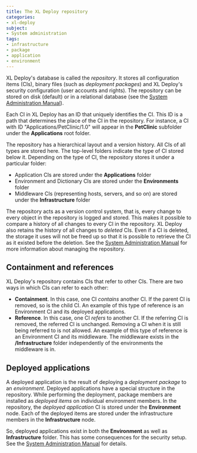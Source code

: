 ```yaml
---
title: The XL Deploy repository
categories:
- xl-deploy
subject:
- System administration
tags:
- infrastructure
- package
- application
- environment
---
```


XL Deploy's database is called the _repository_. It stores all configuration items (CIs), binary files (such as _deployment packages_) and XL Deploy's security configuration (user accounts and rights). The repository can be stored on disk (default) or in a relational database (see the [System Administration Manual](https://docs.xebialabs.com/xl-deploy/4.5.x/systemadminmanual.html)).

Each CI in XL Deploy has an ID that uniquely identifies the CI. This ID is a path that determines the place of the CI in the repository. For instance, a CI with ID "Applications/PetClinic/1.0" will appear in the **PetClinic** subfolder under the **Applications** root folder.

The repository has a hierarchical layout and a version history. All CIs of all types are stored here. The top-level folders indicate the type of CI stored below it. Depending on the type of CI, the repository stores it under a particular folder:

* Application CIs are stored under the **Applications** folder
* Environment and Dictionary CIs are stored under the **Environments** folder
* Middleware CIs (representing hosts, servers, and so on) are stored under the **Infrastructure** folder

The repository acts as a version control system, that is, every change to every object in the repository is logged and stored. This makes it possible to compare a history of all changes to every CI in the repository. XL Deploy also retains the history of all changes to _deleted_ CIs. Even if a CI is deleted, the storage it uses will not be freed up so that it is possible to retrieve the CI as it existed before the deletion. See the [System Administration Manual](https://docs.xebialabs.com/xl-deploy/4.5.x/systemadminmanual.html) for more information about managing the repository.

## Containment and references

XL Deploy's repository contains CIs that refer to other CIs. There are two ways in which CIs can refer to each other:

* **Containment**. In this case, one CI _contains_ another CI. If the parent CI is removed, so is the child CI. An example of this type of reference is an Environment CI and its deployed applications.
* **Reference**. In this case, one CI _refers_ to another CI. If the referring CI is removed, the referred CI is unchanged. Removing a CI when it is still being referred to is not allowed. An example of this type of reference is an Environment CI and its middleware. The middleware exists in the **/Infrastructure** folder independently of the environments the middleware is in.

## Deployed applications

A deployed application is the result of deploying a _deployment package_ to an _environment_. Deployed applications have a special structure in the repository. While performing the deployment, package members are installed as _deployed items_ on individual environment members. In the repository, the _deployed application_ CI is stored under the **Environment** node. Each of the deployed items are stored under the infrastructure members in the **Infrastructure** node.

So, deployed applications exist in both the **Environment** as well as **Infrastructure** folder. This has some consequences for the security setup. See the [System Administration Manual](https://docs.xebialabs.com/xl-deploy/4.5.x/systemadminmanual.html) for details.
